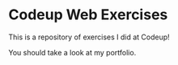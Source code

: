 # Codeup Web Exercises

This is a repository of exercises I did at Codeup!

You should take a look at my portfolio.